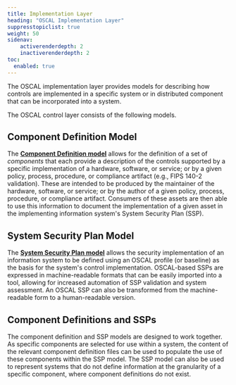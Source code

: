 ```yaml
---
title: Implementation Layer
heading: "OSCAL Implementation Layer"
suppresstopiclist: true
weight: 50
sidenav:
    activerenderdepth: 2
    inactiverenderdepth: 2
toc:
  enabled: true
---
```


The OSCAL implementation layer provides models for describing how controls are implemented in a specific system or in distributed component that can be incorporated into a system.

The OSCAL control layer consists of the following models.

## Component Definition Model

The **[Component Definition model](component-definition/)** allows for the definition of a set of *components* that each provide a description of the controls supported by a specific implementation of a hardware, software, or service; or by a given policy, process, procedure, or compliance artifact (e.g., FIPS 140-2 validation). These are intended to be produced by the maintainer of the hardware, software, or service; or by the author of a given policy, process, procedure, or compliance artifact. Consumers of these assets are then able to use this information to document the implementation of a given asset in the implementing information system's System Security Plan (SSP).

## System Security Plan Model

The **[System Security Plan model](ssp/)** allows the security implementation of an information system to be defined using an OSCAL profile (or baseline) as the basis for the system's control implementation. OSCAL-based SSPs are expressed in machine-readable formats that can be easily imported into a tool, allowing for increased automation of SSP validation and system assessment. An OSCAL SSP can also be transformed from the machine-readable form to a human-readable version.

## Component Definitions and SSPs 

The component definition and SSP models are designed to work together. As specific components are selected for use within a system, the content of the relevant component definition files can be used to populate the use of these components within the SSP model. The SSP model can also be used to represent systems that do not define information at the granularity of a specific component, where component definitions do not exist.
